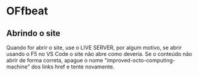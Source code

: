 # OFfbeat
## Abrindo o site
Quando for abrir o site, use o LIVE SERVER, por algum motivo, se abrir usando o F5 no VS Code o site não abre como deveria.
Se o conteúdo não abrir de forma correta, apague o nome "improved-octo-computing-machine" dos links href e tente novamente.